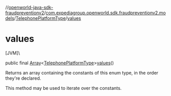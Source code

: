 //[openworld-java-sdk-fraudpreventionv2](../../../index.md)/[com.expediagroup.openworld.sdk.fraudpreventionv2.models](../index.md)/[TelephonePlatformType](index.md)/[values](values.md)

# values

[JVM]\

public final [Array](https://kotlinlang.org/api/latest/jvm/stdlib/kotlin/-array/index.html)&lt;[TelephonePlatformType](index.md)&gt;[values](values.md)()

Returns an array containing the constants of this enum type, in the order they're declared.

This method may be used to iterate over the constants.
